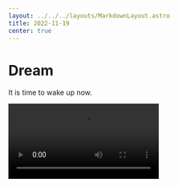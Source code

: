 ```yaml
---
layout: ../../../layouts/MarkdownLayout.astro
title: 2022-11-19
center: true
---
```


# Dream

It is time to wake up now.

<video autoplay loop>
  <source src="https://r2.u0.vc/videos/enlightened_udia.webm" type="video/webm">
  <source src="https://r2.u0.vc/videos/enlightened_udia.mp4" type="video/mp4">

  <!-- ffmpeg -i enlightened_udia.mp4 -c:v libvpx-vp9 -crf 30 -b:v 0 -b:a 128k -c:a libopus enlightened_udia.webm -->
  <a href="https://r2.u0.vc/videos/enlightened_udia.mp4">awaken</a>
</video>
